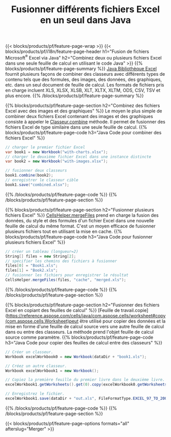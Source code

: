 ﻿---
title: Fusionner différents fichiers Excel en un seul dans Java
url: /fr/java/merger/
description: Fusionnez des fichiers Excel à l'aide de Java en plusieurs feuilles ou en une seule feuille. Fusionnez, combinez ou concaténez des documents Excel en PDF, images et HTML également.
---
{{< blocks/products/pf/feature-page-wrap >}}
{{< blocks/products/pf/i18n/feature-page-header h1="Fusion de fichiers Microsoft<sup>&reg;</sup> Excel via Java" h2="Combinez deux ou plusieurs fichiers Excel dans une seule feuille de calcul en utilisant le code Java" >}}
{{% blocks/products/pf/feature-page-summary %}}
[Java Bibliothèque Excel](/cells/java/) fournit plusieurs façons de combiner des classeurs avec différents types de contenu tels que des formules, des images, des données, des graphiques, etc. dans un seul document de feuille de calcul. Les formats de fichiers pris en charge incluent XLS, XLSX, XLSB, XLT, XLTX, XLTM, ODS, CSV, TSV et plus encore.
{{% /blocks/products/pf/feature-page-summary %}}

{{% blocks/products/pf/feature-page-section h2="Combinez des fichiers Excel avec des images et des graphiques" %}}
Le moyen le plus simple de combiner deux fichiers Excel contenant des images et des graphiques consiste à appeler le [Classeur.combine](https://reference.aspose.com/cells/java/com.aspose.cells/workbook#combine(com.aspose.cells.Workbook)) méthode. Il permet de fusionner des fichiers Excel de type similaire dans une seule feuille de calcul.
{{% blocks/products/pf/feature-page-code h3="Java Code pour combiner des fichiers Excel" %}}

```cs
// charger le premier fichier Excel
var book1 = new Workbook("with-charts.xlsx");
// charger le deuxième fichier Excel dans une instance distincte
var book2 = new Workbook("with-images.xlsx");

// fusionner deux classeurs
book1.combine(book2);
// enregistrer le classeur cible 
book1.save("combined.xlsx");

```
{{% /blocks/products/pf/feature-page-code %}}
{{% /blocks/products/pf/feature-page-section %}}

{{% blocks/products/pf/feature-page-section h2="Fusionner plusieurs fichiers Excel" %}}
[CellsHelper.mergeFiles](https://reference.aspose.com/cells/java/com.aspose.cells/cellshelper#mergeFiles) prend en charge la fusion des données, du style et des formules d'un fichier Excel dans une nouvelle feuille de calcul du même format. C'est un moyen efficace de fusionner plusieurs fichiers tout en utilisant la mise en cache. 
{{% blocks/products/pf/feature-page-code h3="Java Code pour fusionner plusieurs fichiers Excel" %}}

```cs
// créer un tableau (longueur=2)
String[] files = new String[2];
// spécifier les chemins des fichiers à fusionner
files[0] = "Book1.xls";
files[1] = "Book2.xls";
// fusionner les fichiers pour enregistrer le résultat
CellsHelper.mergeFiles(files, "cache", "merged.xls");


```
{{% /blocks/products/pf/feature-page-code %}}
{{% /blocks/products/pf/feature-page-section %}}

{{% blocks/products/pf/feature-page-section h2="Fusionner des fichiers Excel en copiant des feuilles de calcul" %}}
[Feuille de travail.copie](https://reference.aspose.com/cells/java/com.aspose.cells/worksheet#copy(com.aspose.cells.Worksheet)peut être utilisé pour copier des données et la mise en forme d'une feuille de calcul source vers une autre feuille de calcul dans ou entre des classeurs. La méthode prend l'objet feuille de calcul source comme paramètre.
{{% blocks/products/pf/feature-page-code h3="Java Code pour copier des feuilles de calcul entre des classeurs" %}}

```cs
// Créer un classeur.
Workbook excelWorkbook0 = new Workbook(dataDir + "book1.xls");

// Créez un autre classeur.
Workbook excelWorkbook1 = new Workbook();

// Copiez la première feuille du premier livre dans le deuxième livre.
excelWorkbook1.getWorksheets().get(0).copy(excelWorkbook0.getWorksheets().get(0));

// Enregistrez le fichier.
excelWorkbook1.save(dataDir + "out.xls", FileFormatType.EXCEL_97_TO_2003);

```
{{% /blocks/products/pf/feature-page-code %}}
{{% /blocks/products/pf/feature-page-section %}}

{{< blocks/products/pf/feature-page-options formats="all" afterslug="Merger" >}}
